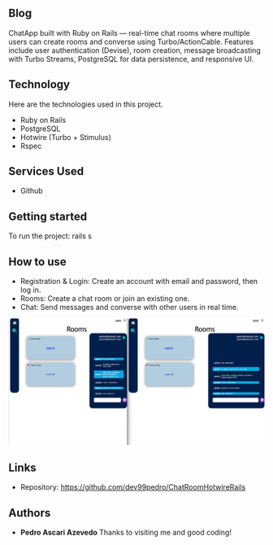 ## Blog
ChatApp built with Ruby on Rails — real-time chat rooms where multiple users can create rooms and converse using Turbo/ActionCable. Features include user authentication (Devise), room creation, message broadcasting with Turbo Streams, PostgreSQL for data persistence, and responsive UI.

## Technology 

Here are the technologies used in this project.

* Ruby on Rails
* PostgreSQL
* Hotwire (Turbo + Stimulus)
* Rspec
  

## Services Used

* Github

## Getting started

To run the project:
rails s

## How to use

* Registration & Login: Create an account with email and password, then log in.
* Rooms: Create a chat room or join an existing one.
* Chat: Send messages and converse with other users in real time.

![Initial image](https://github.com/dev99pedro/ChatRoomHotwireRails/blob/main/app/assets/images/ofc.png)


## Links
  - Repository: https://github.com/dev99pedro/ChatRoomHotwireRails
  ## Authors

  * **Pedro Ascari Azevedo** 
  Thanks to visiting me and good coding!
